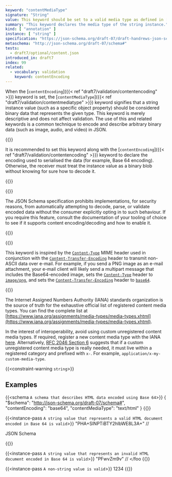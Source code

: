 ```yaml
---
keyword: "contentMediaType"
signature: "String"
value: This keyword should be set to a valid media type as defined in [RFC 2046](https://www.rfc-editor.org/rfc/rfc2046.html), like the registered [IANA](https://www.iana.org/assignments/media-types/media-types.xhtml) media types
summary: "This keyword declares the media type of the string instance."
kind: [ "annotation" ]
instance: [ "string" ]
specification: "https://json-schema.org/draft-07/draft-handrews-json-schema-validation-01#rfc.section.8.4"
metaschema: "http://json-schema.org/draft-07/schema#"
tests:
  - draft7/optional/content.json
introduced_in: draft7
index: 99
related:
  - vocabulary: validation
    keyword: contentEncoding
---
```


When the [`contentEncoding`]({{< ref "draft7/validation/contentencoding" >}})
keyword is set, the [`contentMediaType`]({{< ref
"draft7/validation/contentmediatype" >}}) keyword signifies that a string
instance value (such as a specific object property) should be considered binary
data that represents the given type. This keyword is merely descriptive and
does not affect validation.  The use of this and related keywords is a common
technique to encode and describe arbitrary binary data (such as image, audio,
and video) in JSON.

{{<best-practice>}}

It is recommended to set this keyword along with the [`contentEncoding`]({{< ref "draft7/validation/contentencoding" >}}) keyword to declare the encoding used
to serialised the data (for example, Base 64 encoding).  Otherwise, the
receiver must treat the instance value as a binary blob without knowing for
sure how to decode it.

{{</best-practice>}}

{{<common-pitfall>}}

The JSON Schema specification prohibits implementations, for security reasons,
from automatically attempting to decode, parse, or validate encoded data
without the consumer explicitly opting in to such behaviour. If you require
this feature, consult the documentation of your tooling of choice to see if it
supports content encoding/decoding and how to enable it.

{{</common-pitfall>}}

{{<learning-more>}}

This keyword is inspired by the
[`Content-Type`](https://www.rfc-editor.org/rfc/rfc2045.html#section-5) MIME
header used in conjunction with the
[`Content-Transfer-Encoding`](https://www.rfc-editor.org/rfc/rfc2045.html#section-6)
header to transmit non-ASCII data over e-mail. For example, if you send a PNG
image as an e-mail attachment, your e-mail client will likely send a multipart
message that includes the Base64-encoded image, sets the
[`Content-Type`](https://www.rfc-editor.org/rfc/rfc2045.html#section-5) header
to [`image/png`](https://www.iana.org/assignments/media-types/image/png), and
sets the
[`Content-Transfer-Encoding`](https://www.rfc-editor.org/rfc/rfc2045.html#section-6)
header to
[`base64`](https://datatracker.ietf.org/doc/html/rfc2045#section-6.1).

{{</learning-more>}}

The Internet Assigned Numbers Authority (IANA) standards organization is the
source of truth for the exhaustive official list of registered content media
types. You can find the complete list at
[https://www.iana.org/assignments/media-types/media-types.xhtml](https://www.iana.org/assignments/media-types/media-types.xhtml).

In the interest of interoperability, avoid using custom unregistered content
media types. If required, register a new content media type with the IANA
[here](https://www.iana.org/form/media-types).  Alternatively, [RFC 2046
Section 6](https://datatracker.ietf.org/doc/html/rfc2046#section-6) suggests
that if a custom unregistered content media type is really needed, it must live
within a registered category and prefixed with `x-`.  For example,
`application/x-my-custom-media-type`.

{{<constraint-warning `string`>}}

## Examples

{{<schema `A schema that describes HTML data encoded using Base 64`>}}
{
  "$schema": "http://json-schema.org/draft-07/schema#",
  "contentEncoding": "base64",
  "contentMediaType": "text/html"
}
{{</schema>}}

{{<instance-pass `A string value that represents a valid HTML document encoded in Base 64 is valid`>}}
"PHA+SlNPTiBTY2hlbWE8L3A+" // <p>JSON Schema</p>
{{</instance-pass>}}

{{<instance-pass `A string value that represents an invalid HTML document encoded in Base 64 is valid`>}}
"PFwvZm9v" // <\/foo
{{</instance-pass>}}

{{<instance-pass `A non-string value is valid`>}}
1234
{{</instance-pass>}}
